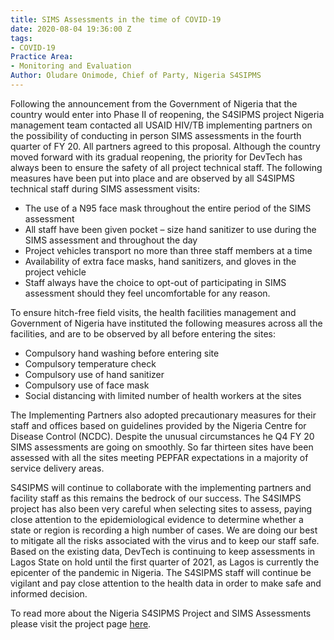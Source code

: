 ```yaml
---
title: SIMS Assessments in the time of COVID-19
date: 2020-08-04 19:36:00 Z
tags:
- COVID-19
Practice Area:
- Monitoring and Evaluation
Author: Oludare Onimode, Chief of Party, Nigeria S4SIPMS
---
```


Following the announcement from the Government of Nigeria that the country would enter into Phase II of reopening, the S4SIPMS project Nigeria management team contacted all USAID HIV/TB implementing partners on the possibility of conducting in person SIMS assessments in the fourth quarter of FY 20. All partners agreed to this proposal. Although the country moved forward with its gradual reopening, the priority for DevTech has always been to ensure the safety of all project technical staff.  The following measures have been put into place and are observed by all S4SIPMS technical staff during SIMS assessment visits: 

* The use of a N95 face mask throughout the entire period of the SIMS assessment
* All staff have been given pocket – size hand sanitizer to use during the SIMS assessment and throughout the day
* Project vehicles transport no more than three staff members at a time 
* Availability of extra face masks, hand sanitizers, and gloves in the project vehicle 
* Staff always have the choice to opt-out of participating in SIMS assessment should they feel uncomfortable for any reason.

To ensure hitch-free field visits, the health facilities management and Government of Nigeria have instituted the following measures across all the facilities, and are to be observed by all before entering the sites:

* Compulsory hand washing before entering site
* Compulsory temperature check 
* Compulsory use of hand sanitizer
* Compulsory use of face mask  
* Social distancing with limited number of health workers at the sites 

The Implementing Partners also adopted precautionary measures for their staff and offices based on guidelines provided by the Nigeria Centre for Disease Control (NCDC). Despite the unusual circumstances he Q4 FY 20 SIMS assessments are going on smoothly. So far thirteen sites have been assessed with all the sites meeting PEPFAR expectations in a majority of service delivery areas. 

S4SIPMS will continue to collaborate with the implementing partners and facility staff as this remains the bedrock of our success. The S4SIMPS project has also been very careful when selecting sites to assess, paying close attention to the epidemiological evidence to determine whether a state or region is recording a high number of cases. We are doing our best to mitigate all the risks associated with the virus and to keep our staff safe. Based on the existing data, DevTech is continuing to keep assessments in Lagos State on hold until the first quarter of 2021, as Lagos is currently the epicenter of the pandemic in Nigeria. The S4SIPMS staff will continue be vigilant and pay close attention to the health data in order to make safe and informed decision.

To read more about the Nigeria S4SIPMS Project and SIMS Assessments please visit the project page [here](https://devtechsys.com/projects/Nigeria-Support-for-Strategic-Information-and-Project-Management-Services-(S4SIPMS)/).